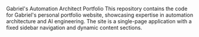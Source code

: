 Gabriel's Automation Architect Portfolio
This repository contains the code for Gabriel's personal portfolio website, showcasing expertise in automation architecture and AI engineering. The site is a single-page application with a fixed sidebar navigation and dynamic content sections.
